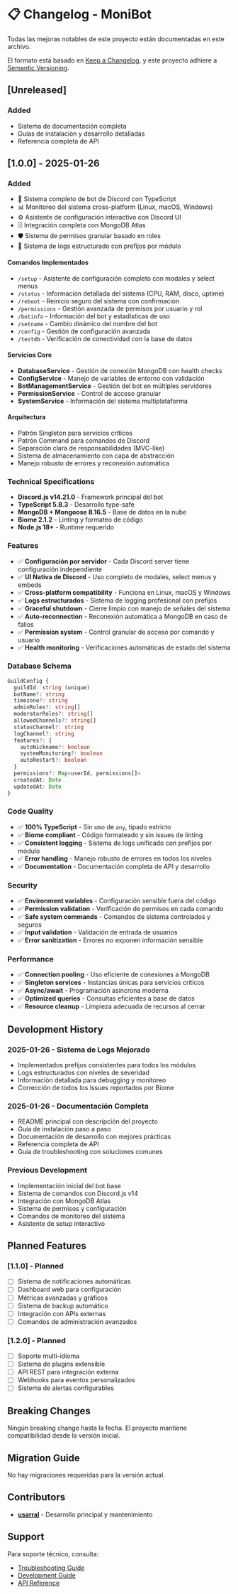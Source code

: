 # 📋 Changelog - MoniBot

Todas las mejoras notables de este proyecto están documentadas en este archivo.

El formato está basado en [Keep a Changelog](https://keepachangelog.com/es-ES/1.0.0/),
y este proyecto adhiere a [Semantic Versioning](https://semver.org/lang/es/).

## [Unreleased]

### Added
- Sistema de documentación completa
- Guías de instalación y desarrollo detalladas
- Referencia completa de API

## [1.0.0] - 2025-01-26

### Added
- 🤖 Sistema completo de bot de Discord con TypeScript
- 📊 Monitoreo del sistema cross-platform (Linux, macOS, Windows)
- ⚙️ Asistente de configuración interactivo con Discord UI
- 🗄️ Integración completa con MongoDB Atlas
- 🛡️ Sistema de permisos granular basado en roles
- 📝 Sistema de logs estructurado con prefijos por módulo

#### Comandos Implementados
- `/setup` - Asistente de configuración completo con modales y select menus
- `/status` - Información detallada del sistema (CPU, RAM, disco, uptime)
- `/reboot` - Reinicio seguro del sistema con confirmación
- `/permissions` - Gestión avanzada de permisos por usuario y rol
- `/botinfo` - Información del bot y estadísticas de uso
- `/setname` - Cambio dinámico del nombre del bot
- `/config` - Gestión de configuración avanzada
- `/testdb` - Verificación de conectividad con la base de datos

#### Servicios Core
- **DatabaseService** - Gestión de conexión MongoDB con health checks
- **ConfigService** - Manejo de variables de entorno con validación
- **BotManagementService** - Gestión del bot en múltiples servidores
- **PermissionService** - Control de acceso granular
- **SystemService** - Información del sistema multiplataforma

#### Arquitectura
- Patrón Singleton para servicios críticos
- Patrón Command para comandos de Discord
- Separación clara de responsabilidades (MVC-like)
- Sistema de almacenamiento con capa de abstracción
- Manejo robusto de errores y reconexión automática

### Technical Specifications
- **Discord.js v14.21.0** - Framework principal del bot
- **TypeScript 5.8.3** - Desarrollo type-safe
- **MongoDB + Mongoose 8.16.5** - Base de datos en la nube
- **Biome 2.1.2** - Linting y formateo de código
- **Node.js 18+** - Runtime requerido

### Features
- ✅ **Configuración por servidor** - Cada Discord server tiene configuración independiente
- ✅ **UI Nativa de Discord** - Uso completo de modales, select menus y embeds
- ✅ **Cross-platform compatibility** - Funciona en Linux, macOS y Windows
- ✅ **Logs estructurados** - Sistema de logging profesional con prefijos
- ✅ **Graceful shutdown** - Cierre limpio con manejo de señales del sistema
- ✅ **Auto-reconnection** - Reconexión automática a MongoDB en caso de fallos
- ✅ **Permission system** - Control granular de acceso por comando y usuario
- ✅ **Health monitoring** - Verificaciones automáticas de estado del sistema

### Database Schema
```typescript
GuildConfig {
  guildId: string (unique)
  botName?: string
  timezone?: string
  adminRoles?: string[]
  moderatorRoles?: string[]
  allowedChannels?: string[]
  statusChannel?: string
  logChannel?: string
  features?: {
    autoNickname?: boolean
    systemMonitoring?: boolean
    autoRestart?: boolean
  }
  permissions?: Map<userId, permissions[]>
  createdAt: Date
  updatedAt: Date
}
```

### Code Quality
- ✅ **100% TypeScript** - Sin uso de `any`, tipado estricto
- ✅ **Biome compliant** - Código formateado y sin issues de linting
- ✅ **Consistent logging** - Sistema de logs unificado con prefijos por módulo
- ✅ **Error handling** - Manejo robusto de errores en todos los niveles
- ✅ **Documentation** - Documentación completa de API y desarrollo

### Security
- ✅ **Environment variables** - Configuración sensible fuera del código
- ✅ **Permission validation** - Verificación de permisos en cada comando
- ✅ **Safe system commands** - Comandos de sistema controlados y seguros
- ✅ **Input validation** - Validación de entrada de usuarios
- ✅ **Error sanitization** - Errores no exponen información sensible

### Performance
- ✅ **Connection pooling** - Uso eficiente de conexiones a MongoDB
- ✅ **Singleton services** - Instancias únicas para servicios críticos
- ✅ **Async/await** - Programación asíncrona moderna
- ✅ **Optimized queries** - Consultas eficientes a base de datos
- ✅ **Resource cleanup** - Limpieza adecuada de recursos al cerrar

## Development History

### 2025-01-26 - Sistema de Logs Mejorado
- Implementados prefijos consistentes para todos los módulos
- Logs estructurados con niveles de severidad
- Información detallada para debugging y monitoreo
- Corrección de todos los issues reportados por Biome

### 2025-01-26 - Documentación Completa
- README principal con descripción del proyecto
- Guía de instalación paso a paso
- Documentación de desarrollo con mejores prácticas
- Referencia completa de API
- Guía de troubleshooting con soluciones comunes

### Previous Development
- Implementación inicial del bot base
- Sistema de comandos con Discord.js v14
- Integración con MongoDB Atlas
- Sistema de permisos y configuración
- Comandos de monitoreo del sistema
- Asistente de setup interactivo

## Planned Features

### [1.1.0] - Planned
- [ ] Sistema de notificaciones automáticas
- [ ] Dashboard web para configuración
- [ ] Métricas avanzadas y gráficos
- [ ] Sistema de backup automático
- [ ] Integración con APIs externas
- [ ] Comandos de administración avanzados

### [1.2.0] - Planned
- [ ] Soporte multi-idioma
- [ ] Sistema de plugins extensible
- [ ] API REST para integración externa
- [ ] Webhooks para eventos personalizados
- [ ] Sistema de alertas configurables

## Breaking Changes

Ningún breaking change hasta la fecha. El proyecto mantiene compatibilidad desde la versión inicial.

## Migration Guide

No hay migraciones requeridas para la versión actual.

## Contributors

- **[usarral](https://github.com/usarral)** - Desarrollo principal y mantenimiento

## Support

Para soporte técnico, consulta:
- [Troubleshooting Guide](./TROUBLESHOOTING.md)
- [Development Guide](./DEVELOPMENT.md)
- [API Reference](./API.md)
